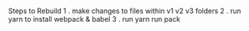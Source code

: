 #
#
#
Steps
to
Rebuild
1
.
make
changes
to
files
within
v1
v2
v3
folders
2
.
run
yarn
to
install
webpack
&
babel
3
.
run
yarn
run
pack
